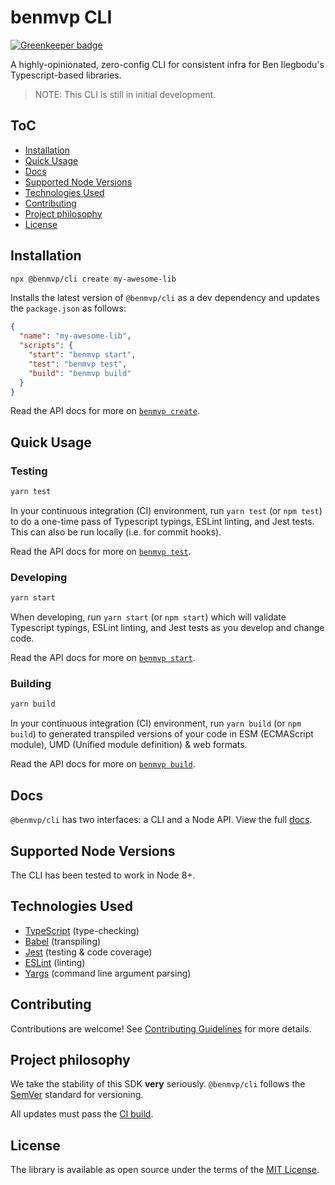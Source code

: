 # benmvp CLI

[![Greenkeeper badge](https://badges.greenkeeper.io/benmvp/benmvp-cli.svg)](https://greenkeeper.io/)

A highly-opinionated, zero-config CLI for consistent infra for Ben Ilegbodu's Typescript-based libraries.

> NOTE: This CLI is still in initial development.

## ToC

*  [Installation](#installation)
*  [Quick Usage](#quick-usage)
*  [Docs](docs/)
*  [Supported Node Versions](#supported-node-versions)
*  [Technologies Used](#technologies-used)
*  [Contributing](CONTRIBUTING.md)
*  [Project philosophy](#project-philosophy)
*  [License](LICENSE)

## Installation

```sh
npx @benmvp/cli create my-awesome-lib
```

Installs the latest version of `@benmvp/cli` as a dev dependency and updates the `package.json` as follows:

```json
{
  "name": "my-awesome-lib",
  "scripts": {
    "start": "benmvp start",
    "test": "benmvp test",
    "build": "benmvp build"
  }
}
```

Read the API docs for more on [`benmvp create`](API.md#benmvp-create).

## Quick Usage

### Testing

```sh
yarn test
```

In your continuous integration (CI) environment, run `yarn test` (or `npm test`) to do a one-time pass of Typescript typings, ESLint linting, and Jest tests. This can also be run locally (i.e. for commit hooks).

Read the API docs for more on [`benmvp test`](API.md#benmvp-test).

### Developing

```sh
yarn start
```

When developing, run `yarn start` (or `npm start`) which will validate Typescript typings, ESLint linting, and Jest tests as you develop and change code.

Read the API docs for more on [`benmvp start`](API.md#benmvp-start).

### Building

```sh
yarn build
```

In your continuous integration (CI) environment, run `yarn build` (or `npm build`) to generated transpiled versions of your code in ESM (ECMAScript module), UMD (Unified module definition) & web formats.

Read the API docs for more on [`benmvp build`](API.md#benmvp-build).

## Docs

`@benmvp/cli` has two interfaces: a CLI and a Node API. View the full [docs](docs/).

## Supported Node Versions

The CLI has been tested to work in Node 8+.

## Technologies Used

- [TypeScript](https://www.typescriptlang.org/) (type-checking)
- [Babel](https://babeljs.io/) (transpiling)
- [Jest](https://jestjs.io/en) (testing & code coverage)
- [ESLint](http://eslint.org/) (linting)
- [Yargs](https://github.com/yargs/yargs) (command line argument parsing)

## Contributing

Contributions are welcome! See [Contributing Guidelines](CONTRIBUTING.md) for more details.

## Project philosophy

We take the stability of this SDK **very** seriously. `@benmvp/cli` follows the [SemVer](http://semver.org/) standard for versioning.

All updates must pass the [CI build](https://travis-ci.org/benmvp/benmvp-cli/).

## License

The library is available as open source under the terms of the [MIT License](LICENSE).
